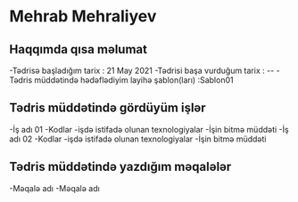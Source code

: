 
# Mehrab Mehraliyev
 ## Haqqımda qısa məlumat
 -Tədrisə başladığım tarix : 21 May 2021
 -Tədrisi başa vurduğum tarix : --
 -Tədris müddətində hədəflədiyim layihə şablon(ları) :Sablon01

 ## Tədris müddətində gördüyüm işlər
 -İş adı 01
  -Kodlar
  -işdə istifadə olunan texnologiyalar
  -İşin bitmə müddəti
 -İş adı 02
  -Kodlar
  -işdə istifadə olunan texnologiyalar
  -İşin bitmə müddəti
 ## Tədris müddətində yazdığım məqalələr
 -Məqalə adı
 -Məqalə adı